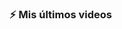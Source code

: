  <!--RECENT_ACTIVITY:start-->

  <!--RECENT_ACTIVITY:last_update-->


  ### :zap: Mis últimos videos
  <!-- YOUTUBE:START -->

